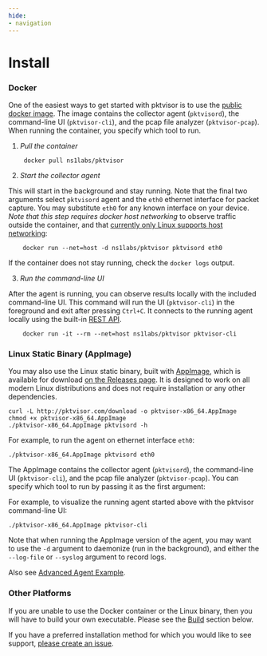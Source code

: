 ```yaml
---
hide:
- navigation
---
```


# Install

### Docker

One of the easiest ways to get started with pktvisor is to use the [public docker image](https://hub.docker.com/r/ns1labs/pktvisor). The image contains the collector
agent (`pktvisord`), the command-line UI (`pktvisor-cli`), and the pcap file analyzer (`pktvisor-pcap`). When running the container, you specify which tool to run.

1. *Pull the container*

        docker pull ns1labs/pktvisor
 

2. *Start the collector agent*

This will start in the background and stay running. Note that the final two arguments select `pktvisord` agent and
the `eth0` ethernet interface for packet capture. You may substitute `eth0` for any known interface on your device. _Note that this step requires docker host networking_ to observe traffic outside the container, and
that [currently only Linux supports host networking](https://docs.docker.com/network/host/):


        docker run --net=host -d ns1labs/pktvisor pktvisord eth0


If the container does not stay running, check the `docker logs` output.

3. *Run the command-line UI*

After the agent is running, you can observe results locally with the included command-line UI. This command will run the UI (`pktvisor-cli`) in the foreground and exit after pressing `Ctrl+C`. It connects to the running agent locally using the built-in [REST API](https://app.swaggerhub.com/apis/ns1labs/pktvisor/3.0.0-oas3).


        docker run -it --rm --net=host ns1labs/pktvisor pktvisor-cli


### Linux Static Binary (AppImage)

You may also use the Linux static binary, built with [AppImage](https://appimage.org/), which is available for
download [on the Releases page](https://github.com/ns1labs/pktvisor/releases). It is designed to work on all modern Linux distributions and does not require installation or any other dependencies.

```shell
curl -L http://pktvisor.com/download -o pktvisor-x86_64.AppImage
chmod +x pktvisor-x86_64.AppImage
./pktvisor-x86_64.AppImage pktvisord -h
```

For example, to run the agent on ethernet interface `eth0`:

```
./pktvisor-x86_64.AppImage pktvisord eth0
```

The AppImage contains the collector agent (`pktvisord`), the command-line UI (`pktvisor-cli`), and the pcap file
analyzer (`pktvisor-pcap`). You can specify which tool to run by passing it as the first argument:

For example, to visualize the running agent started above with the pktvisor command-line UI:

```shell
./pktvisor-x86_64.AppImage pktvisor-cli
```

Note that when running the AppImage version of the agent, you may want to use the `-d` argument to daemonize (run in the background), and either the `--log-file` or `--syslog` argument to record logs.

Also see [Advanced Agent Example](#advanced-agent-example).

### Other Platforms

If you are unable to use the Docker container or the Linux binary, then you will have to build your own executable. Please see the [Build](#build) section below.

If you have a preferred installation method for which you would like to see support, [please create an issue](https://github.com/ns1/pktvisor/issues/new).
